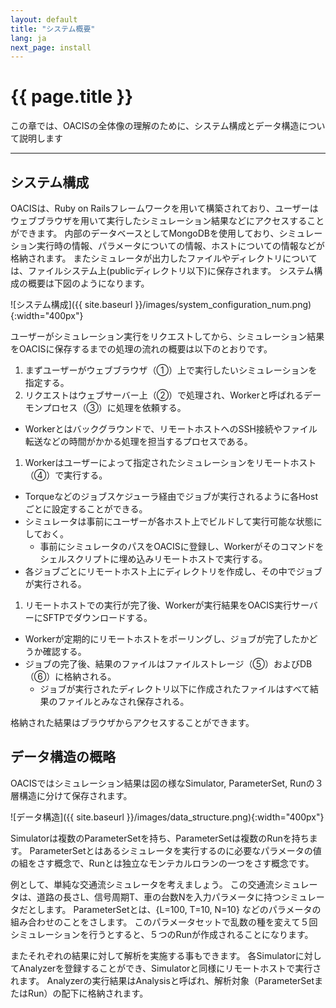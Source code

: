 ```yaml
---
layout: default
title: "システム概要"
lang: ja
next_page: install
---
```


# {{ page.title }}

この章では、OACISの全体像の理解のために、システム構成とデータ構造について説明します

---

## システム構成

OACISは、Ruby on Railsフレームワークを用いて構築されており、ユーザーはウェブブラウザを用いて実行したシミュレーション結果などにアクセスすることができます。
内部のデータベースとしてMongoDBを使用しており、シミュレーション実行時の情報、パラメータについての情報、ホストについての情報などが格納されます。
またシミュレータが出力したファイルやディレクトリについては、ファイルシステム上(publicディレクトリ以下)に保存されます。
システム構成の概要は下図のようになります。

![システム構成]({{ site.baseurl }}/images/system_configuration_num.png){:width="400px"}

ユーザーがシミュレーション実行をリクエストしてから、シミュレーション結果をOACISに保存するまでの処理の流れの概要は以下のとおりです。

1. まずユーザーがウェブブラウザ（①）上で実行したいシミュレーションを指定する。
1. リクエストはウェブサーバー上（②）で処理され、Workerと呼ばれるデーモンプロセス（③）に処理を依頼する。
  * Workerとはバックグラウンドで、リモートホストへのSSH接続やファイル転送などの時間がかかる処理を担当するプロセスである。
1. Workerはユーザーによって指定されたシミュレーションをリモートホスト（④）で実行する。
  * Torqueなどのジョブスケジューラ経由でジョブが実行されるように各Hostごとに設定することができる。
  * シミュレータは事前にユーザーが各ホスト上でビルドして実行可能な状態にしておく。
    * 事前にシミュレータのパスをOACISに登録し、Workerがそのコマンドをシェルスクリプトに埋め込みリモートホストで実行する。
  * 各ジョブごとにリモートホスト上にディレクトリを作成し、その中でジョブが実行される。
1. リモートホストでの実行が完了後、Workerが実行結果をOACIS実行サーバーにSFTPでダウンロードする。
  * Workerが定期的にリモートホストをポーリングし、ジョブが完了したかどうか確認する。
  * ジョブの完了後、結果のファイルはファイルストレージ（⑤）およびDB（⑥）に格納される。
    * ジョブが実行されたディレクトリ以下に作成されたファイルはすべて結果のファイルとみなされ保存される。

格納された結果はブラウザからアクセスすることができます。

## データ構造の概略

OACISではシミュレーション結果は図の様なSimulator, ParameterSet, Runの３層構造に分けて保存されます。

![データ構造]({{ site.baseurl }}/images/data_structure.png){:width="400px"}

Simulatorは複数のParameterSetを持ち、ParameterSetは複数のRunを持ちます。
ParameterSetとはあるシミュレータを実行するのに必要なパラメータの値の組をさす概念で、Runとは独立なモンテカルロランの一つをさす概念です。

例として、単純な交通流シミュレータを考えましょう。
この交通流シミュレータは、道路の長さL、信号周期T、車の台数Nを入力パラメータに持つシミュレータだとします。
ParameterSetとは、{L=100, T=10, N=10} などのパラメータの組み合わせのことをさします。
このパラメータセットで乱数の種を変えて５回シミュレーションを行うとすると、５つのRunが作成されることになります。

またそれぞれの結果に対して解析を実施する事もできます。
各Simulatorに対してAnalyzerを登録することができ、Simulatorと同様にリモートホストで実行されます。
Analyzerの実行結果はAnalysisと呼ばれ、解析対象（ParameterSetまたはRun）の配下に格納されます。

